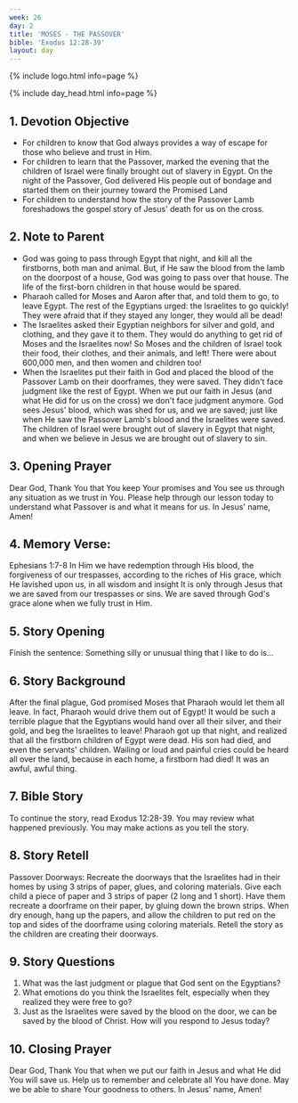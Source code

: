 ```yaml
---
week: 26
day: 2
title: 'MOSES - THE PASSOVER'
bible: 'Exodus 12:28-39'
layout: day
---
```



{% include logo.html info=page %}

{% include day_head.html info=page %}

## 1. Devotion Objective
- For children to know that God always provides a way of escape for those who believe and trust in Him.
- For children to learn that the Passover, marked the evening that the children of Israel were finally brought out of slavery in Egypt. On the night of the Passover, God delivered His people out of bondage and started them on their journey toward the Promised Land
- For children to understand how the story of the Passover Lamb foreshadows the gospel story of Jesus' death for us on the cross.

## 2. Note to Parent
- God was going to pass through Egypt that night, and kill all the firstborns, both man and animal. But, if He saw the blood from the lamb on the doorpost of a house, God was going to pass over that house. The life of the first-born children in that house would be spared.
- Pharaoh called for Moses and Aaron after that, and told them to go, to leave Egypt. The rest of the Egyptians urged: the Israelites to go quickly! They were afraid that if they stayed any longer, they would all be dead!
- The Israelites asked their Egyptian neighbors for silver and gold, and clothing, and they gave it to them. They would do anything to get rid of Moses and the Israelites now! So Moses and the children of Israel took their food, their clothes, and their animals, and left! There were about 600,000 men, and then women and children too!
- When the Israelites put their faith in God and placed the blood of the Passover Lamb on their doorframes, they were saved. They didn't face judgment like the rest of Egypt. When we put our faith in Jesus (and what He did for us on the cross) we don't face judgment anymore. God sees Jesus' blood, which was shed for us, and we are saved; just like when He saw the Passover Lamb's blood and the Israelites were saved. The children of Israel were brought out of slavery in Egypt that night, and when we believe in Jesus we are brought out of slavery to sin.

## 3. Opening Prayer
Dear God, Thank You that You keep Your promises and You see us through any situation as we trust in You. Please help through our lesson today to understand what Passover is and what it means for us. In Jesus' name, Amen!


## 4. Memory Verse:
Ephesians 1:7-8 In Him we have redemption through His blood, the forgiveness of our trespasses, according to the riches of His grace, which He lavished upon us, in all wisdom and insight
It is only through Jesus that we are saved from our trespasses or sins. We are saved through God's grace alone when we fully trust in Him.

## 5. Story Opening
Finish the sentence: Something silly or unusual thing that I like to do is...

## 6. Story Background
After the final plague, God promised Moses that Pharaoh would let them all leave. In fact, Pharaoh would drive them out of Egypt! It would be such a terrible plague that the Egyptians would hand over all their silver, and their gold, and beg the Israelites to leave! Pharaoh got up that night, and realized that all the firstborn children of Egypt were dead. His son had died, and even the servants' children. Wailing or loud and painful cries could be heard all over the land, because in each home, a firstborn had died! It was an awful, awful thing.

## 7. Bible Story
To continue the story, read Exodus 12:28-39. You may review what happened previously. You may make actions as you tell the story.

## 8. Story Retell
Passover Doorways: Recreate the doorways that the Israelites had in their homes by using 3 strips of paper, glues, and coloring materials. Give each child a piece of paper and 3 strips of paper (2 long and 1 short). Have them recreate a doorframe on their paper, by gluing down the brown strips. When dry enough, hang up the papers, and allow the children to put red on the top and sides of the doorframe using coloring materials. Retell the story as the children are creating their doorways.

## 9. Story Questions
1. What was the last judgment or plague that God sent on the Egyptians?
2. What emotions do you think the Israelites felt, especially when they realized they were free to go?
3. Just as the Israelites were saved by the blood on the door, we can be saved by the blood of Christ. How will you respond to Jesus today?

## 10. Closing Prayer
Dear God, Thank You that when we put our faith in Jesus and what He did You will save us. Help us to remember and celebrate all You have done. May we be able to share Your goodness to others. In Jesus' name, Amen!

